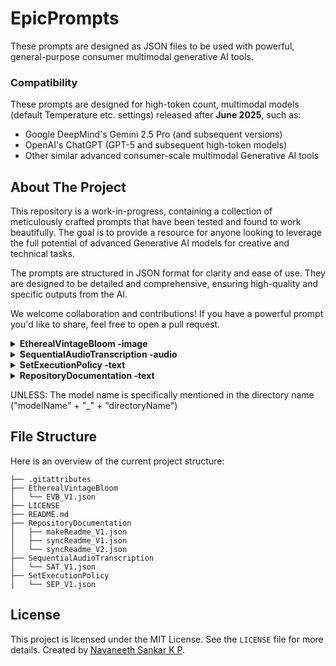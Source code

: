 # EpicPrompts

These prompts are designed as JSON files to be used with powerful, general-purpose consumer multimodal generative AI tools.

### Compatibility

These prompts are designed for high-token count, multimodal models (default Temperature etc. settings) released after **June 2025**, such as:
* Google DeepMind's Gemini 2.5 Pro (and subsequent versions)
* OpenAI's ChatGPT (GPT-5 and subsequent high-token models)
* Other similar advanced consumer-scale multimodal Generative AI tools

## About The Project

This repository is a work-in-progress, containing a collection of meticulously crafted prompts that have been tested and found to work beautifully. The goal is to provide a resource for anyone looking to leverage the full potential of advanced Generative AI models for creative and technical tasks.

The prompts are structured in JSON format for clarity and ease of use. They are designed to be detailed and comprehensive, ensuring high-quality and specific outputs from the AI.

We welcome collaboration and contributions! If you have a powerful prompt you'd like to share, feel free to open a pull request.

<details>
<summary><b>EtherealVintageBloom -image</b></summary>

A prompt for generating and analyzing images with a specific photographic style.

**When to use:**
To generate an image with an ethereal, vintage, and cinematic feel.

**What to provide:**
* A brief description of the image + the JSON prompt.

[Access Folder](./EtherealVintageBloom/)

*OutputExample: Gemini 2.5 Flash Image Preview (Google Nano Banana)*

<img width="1024" height="1024" alt="Preview" src="https://res.cloudinary.com/dporqrc5z/image/upload/v1757923505/download_poxdzo.png" />

---
</details>

<details>
<summary><b>SequentialAudioTranscription -audio</b></summary>

A prompt for transcribing a collection of audio files sequentially and extracting metadata.

**When to use:**
* When you have multiple audio files to transcribe and want to extract information like speaker's name, gender, and age.

**What to upload:**
* A collection of audio files.

[Access Folder](./SequentialAudioTranscription/)
</details>

<details>
<summary><b>SetExecutionPolicy -text</b></summary>

A meta-instruction prompt to set the execution policy for a large-scale task.

**When to use:**
* Before a complex, multi-step task to ensure the AI prioritizes quality and accuracy over speed.

[Access Folder](./SetExecutionPolicy/)
</details>

<details>
<summary><b>RepositoryDocumentation -text</b></summary>

A collection of prompts to generate and maintain documentation for a code repository.

**When to use:**
* To automatically generate or update a `README.md` and `LICENSE` file for your repository based on its content.

**Versions:**
* **`makeReadme_V1.json`**: Use this to generate a brand new `README.md` and `LICENSE` from scratch by analyzing the repository's content.
* **`syncReadme_V1.json`**: Use this for a basic update. It checks for new or deleted files and updates the file structure in the `README.md`.
* **`syncReadme_V2` / `syncReadme_V2.json`**: Use this for a comprehensive update. It performs a deep analysis of code, dependencies, and build scripts to ensure every part of the `README.md` is perfectly synchronized with the repository's current state.

[Access Folder](./RepositoryDocumentation/)
</details>

UNLESS: The model name is specifically mentioned in the directory name ("modelName" + "_" + "directoryName")

## File Structure

Here is an overview of the current project structure:
````
├── .gitattributes
├── EtherealVintageBloom
│   └── EVB_V1.json
├── LICENSE
├── README.md
├── RepositoryDocumentation
│   ├── makeReadme_V1.json
│   ├── syncReadme_V1.json
│   └── syncReadme_V2.json
├── SequentialAudioTranscription
│   └── SAT_V1.json
├── SetExecutionPolicy
│   └── SEP_V1.json
````
## License

This project is licensed under the MIT License. See the `LICENSE` file for more details.
Created by [Navaneeth Sankar K P](https://www.linkedin.com/in/navaneeth-sankar-k-p).
